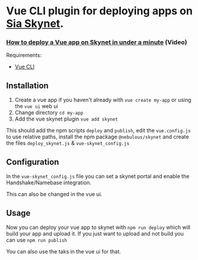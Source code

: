 # Vue CLI plugin for deploying apps on [Sia Skynet](https://siasky.net/).

### [How to deploy a Vue app on Skynet in under a minute](https://skyportal.xyz/AACSfPcMcOlCkIEzWyty1kkAzP4go75nL8i4FJRB0C-kpA) (Video)

Requirements:
- [Vue CLI](https://cli.vuejs.org/guide/installation.html)

## Installation

1. Create a vue app if you haven't already with `vue create my-app` or using the `vue ui` web ui
2. Change directory `cd my-app`
3. Add the vue skynet plugin `vue add skynet`

This should add the npm scripts `deploy` and `publish`, edit the `vue.config.js` to use relative paths, install the npm package `@nebulous/skynet` and create the files `deploy_skynet.js` & `vue-skynet_config.js`

## Configuration

In the `vue-skynet_config.js` file you can set a skynet portal and enable the Handshake/Namebase integration.

This can also be changed in the vue ui.

## Usage

Now you can deploy your vue app to skynet with `npm run deploy` which will build your app and upload it. If you just want to upload and not build you can use `npm run publish`

You can also use the taks in the vue ui for that.